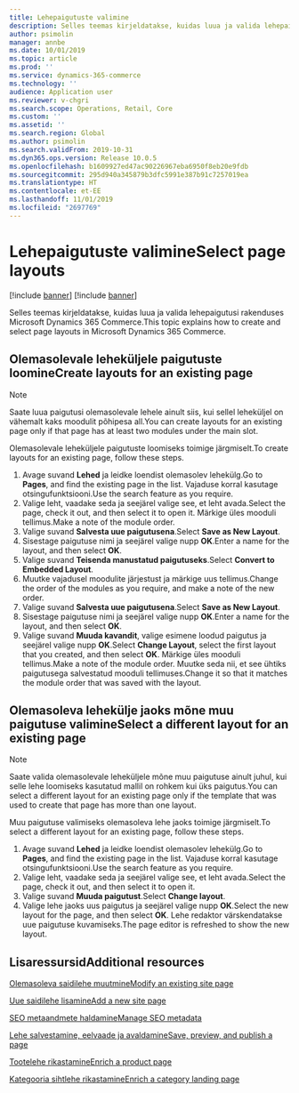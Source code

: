 ```yaml
---
title: Lehepaigutuste valimine
description: Selles teemas kirjeldatakse, kuidas luua ja valida lehepaigutusi rakenduses Microsoft Dynamics 365 Commerce.
author: psimolin
manager: annbe
ms.date: 10/01/2019
ms.topic: article
ms.prod: ''
ms.service: dynamics-365-commerce
ms.technology: ''
audience: Application user
ms.reviewer: v-chgri
ms.search.scope: Operations, Retail, Core
ms.custom: ''
ms.assetid: ''
ms.search.region: Global
ms.author: psimolin
ms.search.validFrom: 2019-10-31
ms.dyn365.ops.version: Release 10.0.5
ms.openlocfilehash: b1609927ed47ac90226967eba6950f8eb20e9fdb
ms.sourcegitcommit: 295d940a345879b3dfc5991e387b91c7257019ea
ms.translationtype: HT
ms.contentlocale: et-EE
ms.lasthandoff: 11/01/2019
ms.locfileid: "2697769"
---
```

# <a name="select-page-layouts"></a><span data-ttu-id="4f471-103">Lehepaigutuste valimine</span><span class="sxs-lookup"><span data-stu-id="4f471-103">Select page layouts</span></span>

[!include [banner](includes/preview-banner.md)]
[!include [banner](includes/banner.md)]

<span data-ttu-id="4f471-104">Selles teemas kirjeldatakse, kuidas luua ja valida lehepaigutusi rakenduses Microsoft Dynamics 365 Commerce.</span><span class="sxs-lookup"><span data-stu-id="4f471-104">This topic explains how to create and select page layouts in Microsoft Dynamics 365 Commerce.</span></span>

## <a name="create-layouts-for-an-existing-page"></a><span data-ttu-id="4f471-105">Olemasolevale leheküljele paigutuste loomine</span><span class="sxs-lookup"><span data-stu-id="4f471-105">Create layouts for an existing page</span></span>

> [!NOTE]
> <span data-ttu-id="4f471-106">Saate luua paigutusi olemasolevale lehele ainult siis, kui sellel leheküljel on vähemalt kaks moodulit põhipesa all.</span><span class="sxs-lookup"><span data-stu-id="4f471-106">You can create layouts for an existing page only if that page has at least two modules under the main slot.</span></span>

<span data-ttu-id="4f471-107">Olemasolevale leheküljele paigutuste loomiseks toimige järgmiselt.</span><span class="sxs-lookup"><span data-stu-id="4f471-107">To create layouts for an existing page, follow these steps.</span></span>

1. <span data-ttu-id="4f471-108">Avage suvand **Lehed** ja leidke loendist olemasolev lehekülg.</span><span class="sxs-lookup"><span data-stu-id="4f471-108">Go to **Pages**, and find the existing page in the list.</span></span> <span data-ttu-id="4f471-109">Vajaduse korral kasutage otsingufunktsiooni.</span><span class="sxs-lookup"><span data-stu-id="4f471-109">Use the search feature as you require.</span></span>
1. <span data-ttu-id="4f471-110">Valige leht, vaadake seda ja seejärel valige see, et leht avada.</span><span class="sxs-lookup"><span data-stu-id="4f471-110">Select the page, check it out, and then select it to open it.</span></span> <span data-ttu-id="4f471-111">Märkige üles mooduli tellimus.</span><span class="sxs-lookup"><span data-stu-id="4f471-111">Make a note of the module order.</span></span>
1. <span data-ttu-id="4f471-112">Valige suvand **Salvesta uue paigutusena**.</span><span class="sxs-lookup"><span data-stu-id="4f471-112">Select **Save as New Layout**.</span></span>
1. <span data-ttu-id="4f471-113">Sisestage paigutuse nimi ja seejärel valige nupp **OK**.</span><span class="sxs-lookup"><span data-stu-id="4f471-113">Enter a name for the layout, and then select **OK**.</span></span>
1. <span data-ttu-id="4f471-114">Valige suvand **Teisenda manustatud paigutuseks**.</span><span class="sxs-lookup"><span data-stu-id="4f471-114">Select **Convert to Embedded Layout**.</span></span>
1. <span data-ttu-id="4f471-115">Muutke vajadusel moodulite järjestust ja märkige uus tellimus.</span><span class="sxs-lookup"><span data-stu-id="4f471-115">Change the order of the modules as you require, and make a note of the new order.</span></span>
1. <span data-ttu-id="4f471-116">Valige suvand **Salvesta uue paigutusena**.</span><span class="sxs-lookup"><span data-stu-id="4f471-116">Select **Save as New Layout**.</span></span>
1. <span data-ttu-id="4f471-117">Sisestage paigutuse nimi ja seejärel valige nupp **OK**.</span><span class="sxs-lookup"><span data-stu-id="4f471-117">Enter a name for the layout, and then select **OK**.</span></span>
1. <span data-ttu-id="4f471-118">Valige suvand **Muuda kavandit**, valige esimene loodud paigutus ja seejärel valige nupp **OK**.</span><span class="sxs-lookup"><span data-stu-id="4f471-118">Select **Change Layout**, select the first layout that you created, and then select **OK**.</span></span> <span data-ttu-id="4f471-119">Märkige üles mooduli tellimus.</span><span class="sxs-lookup"><span data-stu-id="4f471-119">Make a note of the module order.</span></span> <span data-ttu-id="4f471-120">Muutke seda nii, et see ühtiks paigutusega salvestatud mooduli tellimuses.</span><span class="sxs-lookup"><span data-stu-id="4f471-120">Change it so that it matches the module order that was saved with the layout.</span></span>

## <a name="select-a-different-layout-for-an-existing-page"></a><span data-ttu-id="4f471-121">Olemasoleva lehekülje jaoks mõne muu paigutuse valimine</span><span class="sxs-lookup"><span data-stu-id="4f471-121">Select a different layout for an existing page</span></span>

> [!NOTE]
> <span data-ttu-id="4f471-122">Saate valida olemasolevale leheküljele mõne muu paigutuse ainult juhul, kui selle lehe loomiseks kasutatud mallil on rohkem kui üks paigutus.</span><span class="sxs-lookup"><span data-stu-id="4f471-122">You can select a different layout for an existing page only if the template that was used to create that page has more than one layout.</span></span>

<span data-ttu-id="4f471-123">Muu paigutuse valimiseks olemasoleva lehe jaoks toimige järgmiselt.</span><span class="sxs-lookup"><span data-stu-id="4f471-123">To select a different layout for an existing page, follow these steps.</span></span>

1. <span data-ttu-id="4f471-124">Avage suvand **Lehed** ja leidke loendist olemasolev lehekülg.</span><span class="sxs-lookup"><span data-stu-id="4f471-124">Go to **Pages**, and find the existing page in the list.</span></span> <span data-ttu-id="4f471-125">Vajaduse korral kasutage otsingufunktsiooni.</span><span class="sxs-lookup"><span data-stu-id="4f471-125">Use the search feature as you require.</span></span>
1. <span data-ttu-id="4f471-126">Valige leht, vaadake seda ja seejärel valige see, et leht avada.</span><span class="sxs-lookup"><span data-stu-id="4f471-126">Select the page, check it out, and then select it to open it.</span></span>
1. <span data-ttu-id="4f471-127">Valige suvand **Muuda paigutust**.</span><span class="sxs-lookup"><span data-stu-id="4f471-127">Select **Change layout**.</span></span>
1. <span data-ttu-id="4f471-128">Valige lehe jaoks uus paigutus ja seejärel valige nupp **OK**.</span><span class="sxs-lookup"><span data-stu-id="4f471-128">Select the new layout for the page, and then select **OK**.</span></span> <span data-ttu-id="4f471-129">Lehe redaktor värskendatakse uue paigutuse kuvamiseks.</span><span class="sxs-lookup"><span data-stu-id="4f471-129">The page editor is refreshed to show the new layout.</span></span>

## <a name="additional-resources"></a><span data-ttu-id="4f471-130">Lisaressursid</span><span class="sxs-lookup"><span data-stu-id="4f471-130">Additional resources</span></span>

[<span data-ttu-id="4f471-131">Olemasoleva saidilehe muutmine</span><span class="sxs-lookup"><span data-stu-id="4f471-131">Modify an existing site page</span></span>](modify-existing-page.md)

[<span data-ttu-id="4f471-132">Uue saidilehe lisamine</span><span class="sxs-lookup"><span data-stu-id="4f471-132">Add a new site page</span></span>](add-new-page.md)

[<span data-ttu-id="4f471-133">SEO metaandmete haldamine</span><span class="sxs-lookup"><span data-stu-id="4f471-133">Manage SEO metadata</span></span>](manage-seo-metadata.md)

[<span data-ttu-id="4f471-134">Lehe salvestamine, eelvaade ja avaldamine</span><span class="sxs-lookup"><span data-stu-id="4f471-134">Save, preview, and publish a page</span></span>](save-preview-publish-page.md)

[<span data-ttu-id="4f471-135">Tootelehe rikastamine</span><span class="sxs-lookup"><span data-stu-id="4f471-135">Enrich a product page</span></span>](enrich-product-page.md)

[<span data-ttu-id="4f471-136">Kategooria sihtlehe rikastamine</span><span class="sxs-lookup"><span data-stu-id="4f471-136">Enrich a category landing page</span></span>](enrich-category-page.md)

